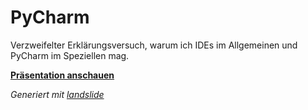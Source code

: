 # PyCharm

Verzweifelter Erklärungsversuch, warum ich IDEs im Allgemeinen und PyCharm im Speziellen mag.

**[Präsentation anschauen](https://cdn.rawgit.com/obestwalter/ich-mag-pycharm/master/index.html)**

*Generiert mit [landslide](https://github.com/adamzap/landslide)*

